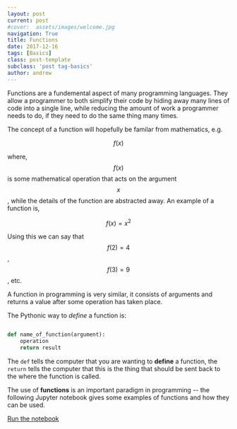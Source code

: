 ```yaml
---
layout: post
current: post
#cover:  assets/images/welcome.jpg
navigation: True
title: Functions 
date: 2017-12-16
tags: [Basics]
class: post-template
subclass: 'post tag-basics'
author: andrew
---
```


Functions are a fundemental aspect of many programming languages. They allow a programmer to both simplify their code by hiding away many lines of code into a single line, while reducing the amount of work a programmer needs to do, if they need to do the same thing many times. 

The concept of a function will hopefully be familar from mathematics, e.g.

$$ f(x) $$

where, $$ f(x) $$ is some mathematical operation that acts on the argument $$ x $$, while the details of the function are abstracted away. An example of a function is, 

$$ f(x) = x^2 $$

Using this we can say that $$ f(2) = 4 $$, $$ f(3)=9 $$, etc. 

A function in programming is very similar, it consists of arguments and returns a value after some operation has taken place. 

The Pythonic way to *define* a function is:

```python

def name_of_function(argument):
    operation
    return result
```

The ```def``` tells the computer that you are wanting to **define** a function, the ```return``` tells the computer that this is the thing that should be sent back to the where the function is called. 

The use of **functions** is an important paradigm in programming -- the following Jupyter notebook gives some examples of functions and how they can be used. 

[Run the notebook](https://mybinder.org/v2/gh/bjmorgan/python_in_chemistry/master?filepath=General%2FFunctions.ipynb)
